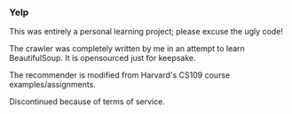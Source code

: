 ### Yelp

This was entirely a personal learning project; please excuse the ugly code!

The crawler was completely written by me in an attempt to learn BeautifulSoup. It is opensourced just for keepsake.

The recommender is modified from Harvard's CS109 course examples/assignments.

Discontinued because of terms of service.
